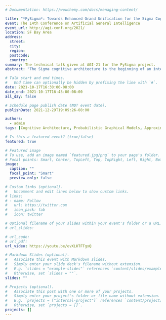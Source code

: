 ```yaml
---
# Documentation: https://wowchemy.com/docs/managing-content/

title: "*PySigma*: Towards Enhanced Grand Unification for the Sigma Cognitive Architecture"
event: The 14th Conference on Artificial General Intelligence
event_url: http://agi-conf.org/2021/
location: SF Bay Area
address:
  street:
  city:
  region:
  postcode:
  country:
summary: The technical talk given at AGI-21 for the PySigma project.
abstract: "The Sigma cognitive architecture is the beginning of an integrated computational model of intelligent behavior aimed at the grand goal of articial general intelligence (AGI). However, whereas it has been proven to be capable of modeling a wide range of intelligent behaviors, the existing implementation of Sigma has suered from several signicant limitations. The most prominent one is the inadequate support for inference and learning on continuous variables. In this article, we propose solutions for this limitation that should together enhance Sigma's level of grand unication; that is, its ability to span both traditional cognitive capabilities and key non-cognitive capabilities central to general intelligence, bridging the gap between symbolic, probabilistic, and neural processing. The resulting design changes converge on a more capable version of the architecture called PySigma. We demonstrate such capabilities of PySigma in neural probabilistic processing via deep generative models, specically variational autoencoders, as a concrete example."

# Talk start and end times.
#   End time can optionally be hidden by prefixing the line with `#`.
date: 2021-10-17T16:30:00-08:00
date_end: 2021-10-17T16:45:00-08:00
all_day: false

# Schedule page publish date (NOT event date).
publishDate: 2021-12-29T19:09:26-08:00

authors: 
  - admin
tags: [Cognitive Architecture, Probabilistic Graphical Models, Approximate Inference]

# Is this a featured event? (true/false)
featured: true

# Featured image
# To use, add an image named `featured.jpg/png` to your page's folder. 
# Focal points: Smart, Center, TopLeft, Top, TopRight, Left, Right, BottomLeft, Bottom, BottomRight.
image:
  caption: ""
  focal_point: "Smart"
  preview_only: false

# Custom links (optional).
#   Uncomment and edit lines below to show custom links.
# links:
# - name: Follow
#   url: https://twitter.com
#   icon_pack: fab
#   icon: twitter

# Optional filename of your slides within your event's folder or a URL.
# url_slides:

# url_code:
# url_pdf:
url_video: https://youtu.be/evXLHTFTgxQ

# Markdown Slides (optional).
#   Associate this event with Markdown slides.
#   Simply enter your slide deck's filename without extension.
#   E.g. `slides = "example-slides"` references `content/slides/example-slides.md`.
#   Otherwise, set `slides = ""`.
slides: ""

# Projects (optional).
#   Associate this post with one or more of your projects.
#   Simply enter your project's folder or file name without extension.
#   E.g. `projects = ["internal-project"]` references `content/project/deep-learning/index.md`.
#   Otherwise, set `projects = []`.
projects: []
---
```

